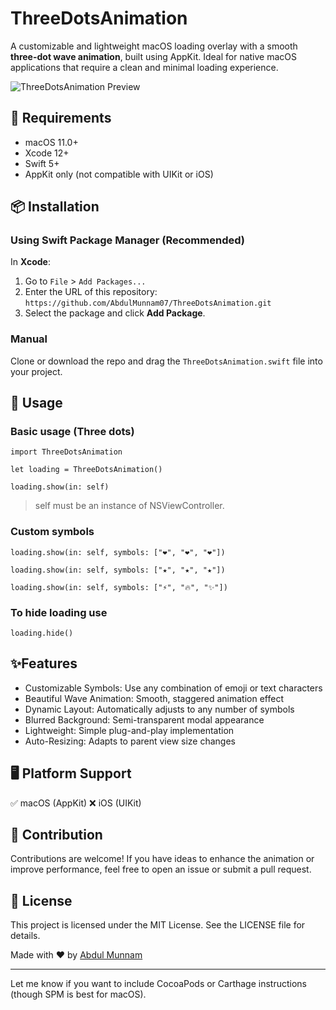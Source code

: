 # ThreeDotsAnimation

A customizable and lightweight macOS loading overlay with a smooth **three-dot wave animation**, built using AppKit. Ideal for native macOS applications that require a clean and minimal loading experience.

![ThreeDotsAnimation Preview](https://github.com/AbdulMunnam07/ThreeDotsAnimation/raw/main/preview.gif)

## 🔧 Requirements

- macOS 11.0+
- Xcode 12+
- Swift 5+
- AppKit only (not compatible with UIKit or iOS)

## 📦 Installation

### Using Swift Package Manager (Recommended)

In **Xcode**:

1. Go to `File` > `Add Packages...`
2. Enter the URL of this repository:
`https://github.com/AbdulMunnam07/ThreeDotsAnimation.git`
3. Select the package and click **Add Package**.

### Manual

Clone or download the repo and drag the `ThreeDotsAnimation.swift` file into your project.

## 🚀 Usage

### Basic usage (Three dots)

`import ThreeDotsAnimation`

`let loading = ThreeDotsAnimation()`

`loading.show(in: self)`

> self must be an instance of NSViewController.

### Custom symbols

`loading.show(in: self, symbols: ["❤️", "❤️", "❤️"])`

`loading.show(in: self, symbols: ["★", "★", "★"])`

`loading.show(in: self, symbols: ["⚡️", "🔥", "✨"])`


### To hide loading use

`loading.hide()`

## ✨Features

- Customizable Symbols: Use any combination of emoji or text characters
- Beautiful Wave Animation: Smooth, staggered animation effect
- Dynamic Layout: Automatically adjusts to any number of symbols
- Blurred Background: Semi-transparent modal appearance
- Lightweight: Simple plug-and-play implementation
- Auto-Resizing: Adapts to parent view size changes

## 🖥️ Platform Support
✅ macOS (AppKit)
❌ iOS (UIKit)

## 🙌 Contribution

Contributions are welcome! If you have ideas to enhance the animation or improve performance, feel free to open an issue or submit a pull request.

## 📄 License

This project is licensed under the MIT License. See the LICENSE file for details.

Made with ❤️ by [Abdul Munnam](https://github.com/AbdulMunnam07)


--- 

Let me know if you want to include CocoaPods or Carthage instructions (though SPM is best for macOS).

